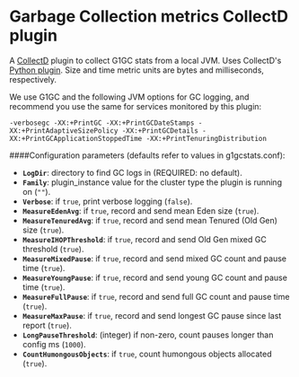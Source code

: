 # Garbage Collection metrics CollectD plugin

A [CollectD](http://collectd.org) plugin to collect G1GC stats from a local JVM. Uses CollectD's [Python plugin](http://collectd.org/documentation/manpages/collectd-python.5.shtml).
Size and time metric units are bytes and milliseconds, respectively.

We use G1GC and the following JVM options for GC logging, and recommend you use the same for services monitored by this plugin:

`-verbosegc -XX:+PrintGC -XX:+PrintGCDateStamps -XX:+PrintAdaptiveSizePolicy -XX:+PrintGCDetails -XX:+PrintGCApplicationStoppedTime -XX:+PrintTenuringDistribution`

####Configuration parameters (defaults refer to values in g1gcstats.conf):
- **`LogDir`**: directory to find GC logs in (REQUIRED: no default).
- **`Family`**: plugin\_instance value for the cluster type the plugin is running on (`""`).
- **`Verbose`**: if `true`, print verbose logging (`false`).
- **`MeasureEdenAvg`**: if `true`, record and send mean Eden size (`true`).
- **`MeasureTenuredAvg`**: if `true`, record and send mean Tenured (Old Gen) size (`true`).
- **`MeasureIHOPThreshold`**: if `true`, record and send Old Gen mixed GC threshold (`true`).
- **`MeasureMixedPause`**: if `true`, record and send mixed GC count and pause time (`true`).
- **`MeasureYoungPause`**: if `true`, record and send young GC count and pause time (`true`).
- **`MeasureFullPause`**: if `true`, record and send full GC count and pause time (`true`).
- **`MeasureMaxPause`**: if `true`, record and send longest GC pause since last report (`true`).
- **`LongPauseThreshold`**: (integer) if non-zero, count pauses longer than config ms (`1000`).
- **`CountHumongousObjects`**: if `true`, count humongous objects allocated (`true`).
